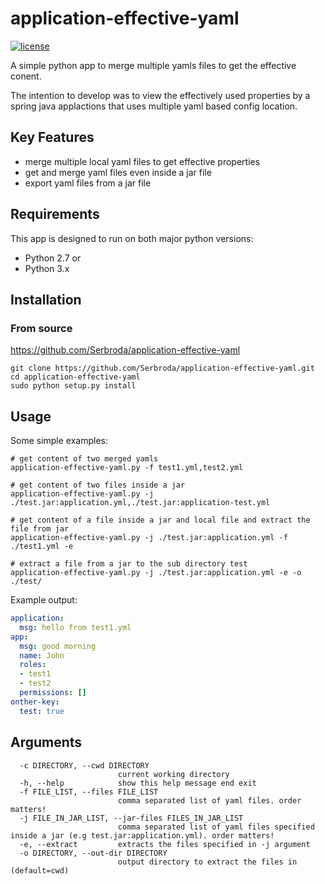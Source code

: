 # application-effective-yaml

[![license](https://img.shields.io/github/license/Serbroda/application-effective-yaml.svg)](https://github.com/Serbroda/application-effective-yaml/blob/master/LICENSE.txt)

A simple python app to merge multiple yamls files to get the effective conent.

The intention to develop was to view the effectively used properties by a spring java applactions that uses multiple yaml based config location.

## Key Features

* merge multiple local yaml files to get effective properties
* get and merge yaml files even inside a jar file
* export yaml files from a jar file

## Requirements

This app is designed to run on both major python versions:

* Python 2.7 or
* Python 3.x

## Installation

### From source

https://github.com/Serbroda/application-effective-yaml

```
git clone https://github.com/Serbroda/application-effective-yaml.git
cd application-effective-yaml
sudo python setup.py install
```

## Usage

Some simple examples:

```shell script
# get content of two merged yamls
application-effective-yaml.py -f test1.yml,test2.yml

# get content of two files inside a jar
application-effective-yaml.py -j ./test.jar:application.yml,./test.jar:application-test.yml

# get content of a file inside a jar and local file and extract the file from jar
application-effective-yaml.py -j ./test.jar:application.yml -f ./test1.yml -e

# extract a file from a jar to the sub directory test
application-effective-yaml.py -j ./test.jar:application.yml -e -o ./test/
```

Example output:

```yaml
application:
  msg: hello from test1.yml
app:
  msg: good morning
  name: John
  roles:
  - test1
  - test2
  permissions: []
onther-key:
  test: true
```
## Arguments

```
  -c DIRECTORY, --cwd DIRECTORY
                        current working directory
  -h, --help            show this help message end exit
  -f FILE_LIST, --files FILE_LIST
                        comma separated list of yaml files. order matters!
  -j FILE_IN_JAR_LIST, --jar-files FILES_IN_JAR_LIST
                        comma separated list of yaml files specified inside a jar (e.g test.jar:application.yml). order matters!
  -e, --extract         extracts the files specified in -j argument
  -o DIRECTORY, --out-dir DIRECTORY
                        output directory to extract the files in (default=cwd)
```
